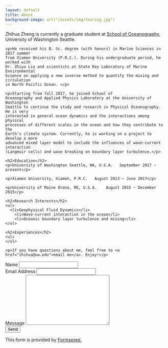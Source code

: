 ```yaml
---
layout: default
title: About
background-image: url("/assets/img/touring.jpg")
---
```


<div class="post">
	<p class="intro">Zhihua Zheng is currently a graduate student at <a href="http://ocean.washington.edu/">School of
  Oceanography</a>, University of Washington Seattle.</p>

	<p>He received his B. Sc. degree (with honors) in Marine Sciences in 2017 summer
	from Xiamen University (P.R.C.). During his undergraduate period, he worked with
	Dr. Zhiyu Liu and scientists at State Key Laboratory of Marine Environmental
	Science on applying a new inverse method to quantify the mixing and circulation
	in North Pacific Ocean. </p>

	<p>Starting from fall 2017, he joined School of
	Oceanography and Applied Physics Laboratory at the University of Washington
	Seattle to continue the study and research in Physical Oceanography. He is very
	interested in general ocean dynamics and the interactions among physical
	processes of different scales in the ocean and how they contribute to the
	Earth’s climate system. Currently, he is working on a project to develop a more
	advanced mixed layer model to include the influences of wave-current interaction
	(Langmuir cells) and wave breaking on boundary layer turbulence.</p>

	<h2>Education</h2>
	<p>University of Washington Seattle, WA, U.S.A.   September 2017 ~ present</p>

	<p>Xiamen University, Xiamen, P.R.C.   August 2013 ~ June 2017</p>

	<p>University of Maine Orono, ME, U.S.A.    August 2015 ~ December 2015</p>

	<h2>Research Interests</h2>
	<ul>
	  <li>Geophysical Fluid Dynamics</li>
		<li>Wave-current interaction in the ocean</li>
		<li>Oceanic boundary layer turbulence and mixing</li>
	</ul>

	<h2>Experiences</h2>
	<ul>
	</ul>

	<p>If you have questions about me, feel free to <a href="zhihua@uw.edu">email me</a>. Enjoy!</p>
</div>


<form action="http://formspree.io/zhihua@uw.edu" method="POST">
  <label for="name">Name</label>
  <input type="text" id="name" name="name" class="full-width"><br>
  <label for="email">Email Address</label>
  <input type="email" id="email" name="_replyto" class="full-width"><br>
  <label for="message">Message</label>
  <textarea name="message" id="message" cols="30" rows="10" class="full-width"></textarea><br>
  <input type="submit" value="Send" class="button">
</form>
  <p>This form is provided by <a href="http://formspree.io/">Formspree.</a></p>
